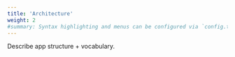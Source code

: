 ```yaml
---
title: 'Architecture'
weight: 2
#summary: Syntax highlighting and menus can be configured via `config.toml`.
---
```


Describe app structure + vocabulary.
